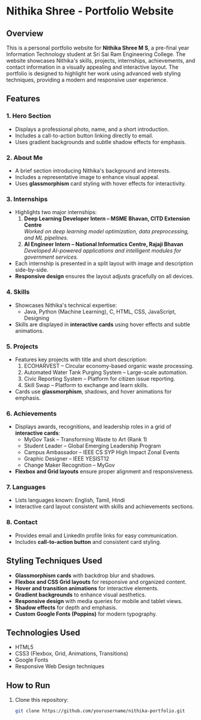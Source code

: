 # Nithika Shree - Portfolio Website

## Overview
This is a personal portfolio website for **Nithika Shree M S**, a pre-final year Information Technology student at Sri Sai Ram Engineering College. The website showcases Nithika's skills, projects, internships, achievements, and contact information in a visually appealing and interactive layout.
The portfolio is designed to highlight her work using advanced web styling techniques, providing a modern and responsive user experience.

## Features

### 1. Hero Section
- Displays a professional photo, name, and a short introduction.
- Includes a call-to-action button linking directly to email.
- Uses gradient backgrounds and subtle shadow effects for emphasis.

### 2. About Me
- A brief section introducing Nithika's background and interests.
- Includes a representative image to enhance visual appeal.
- Uses **glassmorphism** card styling with hover effects for interactivity.

### 3. Internships
- Highlights two major internships:
  1. **Deep Learning Developer Intern – MSME Bhavan, CITD Extension Centre**  
     *Worked on deep learning model optimization, data preprocessing, and ML pipelines.*
  2. **AI Engineer Intern – National Informatics Centre, Rajaji Bhavan**  
     *Developed AI-powered applications and intelligent modules for government services.*
- Each internship is presented in a split layout with image and description side-by-side.
- **Responsive design** ensures the layout adjusts gracefully on all devices.

### 4. Skills
- Showcases Nithika's technical expertise:
  - Java, Python (Machine Learning), C, HTML, CSS, JavaScript, Designing
- Skills are displayed in **interactive cards** using hover effects and subtle animations.

### 5. Projects
- Features key projects with title and short description:
  1. ECOHARVEST – Circular economy-based organic waste processing.
  2. Automated Water Tank Purging System – Large-scale automation.
  3. Civic Reporting System – Platform for citizen issue reporting.
  4. Skill Swap – Platform to exchange and learn skills.
- Cards use **glassmorphism**, shadows, and hover animations for emphasis.

### 6. Achievements
- Displays awards, recognitions, and leadership roles in a grid of **interactive cards**:
  - MyGov Task – Transforming Waste to Art (Rank 1)
  - Student Leader – Global Emerging Leadership Program
  - Campus Ambassador – IEEE CS SYP High Impact Zonal Events
  - Graphic Designer – IEEE YESIST12
  - Change Maker Recognition – MyGov
- **Flexbox and Grid layouts** ensure proper alignment and responsiveness.

### 7. Languages
- Lists languages known: English, Tamil, Hindi
- Interactive card layout consistent with skills and achievements sections.

### 8. Contact
- Provides email and LinkedIn profile links for easy communication.
- Includes **call-to-action button** and consistent card styling.

## Styling Techniques Used
- **Glassmorphism cards** with backdrop blur and shadows.
- **Flexbox and CSS Grid layouts** for responsive and organized content.
- **Hover and transition animations** for interactive elements.
- **Gradient backgrounds** to enhance visual aesthetics.
- **Responsive design** with media queries for mobile and tablet views.
- **Shadow effects** for depth and emphasis.
- **Custom Google Fonts (Poppins)** for modern typography.

## Technologies Used
- HTML5
- CSS3 (Flexbox, Grid, Animations, Transitions)
- Google Fonts
- Responsive Web Design techniques

## How to Run
1. Clone this repository:  
   ```bash
   git clone https://github.com/yourusername/nithika-portfolio.git
